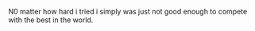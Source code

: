 N0 matter how hard i tried i simply was just not good enough to compete with the best in the world.
